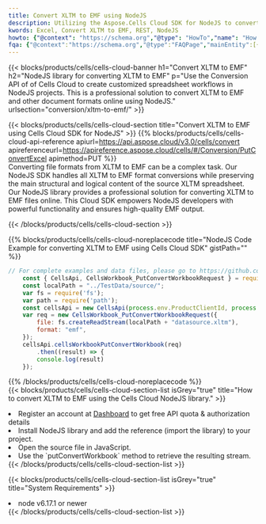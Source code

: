 ```yaml
---
title: Convert XLTM to EMF using NodeJS 
description: Utilizing the Aspose.Cells Cloud SDK for NodeJS to convert a XLTM format file to a EMF format file. 
kwords: Excel, Convert XLTM to EMF, REST, NodeJS
howto: {"@context": "https://schema.org","@type": "HowTo","name": "How to convert XLTM to EMF using the Cells Cloud NodeJS library.","description": "How to convert XLTM to EMF using the Cells Cloud NodeJS library.","image": {"@type": "ImageObject"},"url": "/nodejs/conversion/xltm-to-emf/","step": [{ "@type": "HowToStep","name": "How to convert XLTM to EMF using the Cells Cloud NodeJS library. step 1", "image": {"@type": "ImageObject",},"url": "/nodejs/conversion/xltm-to-emf/","text": "Register an account at <a href='https://dashboard.aspose.cloud/'>Dashboard</a> to get free API quota & authorization details",},{ "@type": "HowToStep","name": "How to convert XLTM to EMF using the Cells Cloud NodeJS library. step 1", "image": {"@type": "ImageObject",},"url": "/nodejs/conversion/xltm-to-emf/","text": "Install NodeJS library and add the reference (import the library) to your project.",},{ "@type": "HowToStep","name": "How to convert XLTM to EMF using the Cells Cloud NodeJS library. step 1", "image": {"@type": "ImageObject",},"url": "/nodejs/conversion/xltm-to-emf/","text": "Open the source file in JavaScript.",},{ "@type": "HowToStep","name": "How to convert XLTM to EMF using the Cells Cloud NodeJS library. step 1", "image": {"@type": "ImageObject",},"url": "/nodejs/conversion/xltm-to-emf/","text": "Use the `putConvertWorkbook` method to retrieve the resulting stream.",}, ],"supply": {"@type": "HowToSupply","name": "document"},"tool": [{"@type": "HowToTool","name": "Visual Studio, Visual Studio Code, WebStorm"},{"@type": "HowToTool","name": "Aspose Cells"}],"totalTime": "PT6M"}
fqa: {"@context":"https://schema.org","@type":"FAQPage","mainEntity":[{"@type":"Question","name":"Why convert file formats in C# using REST API?","acceptedAnswer":{"@type":"Answer","text":"Documents are encoded in many ways, and some files may be incompatible with the software you use. To open and read such files, just convert them to appropriate file formats.<br/><ol><li>Install .NET SDK and add the reference (import the library) to your project.</li><li>Open the source file in C# using REST API.</li><li>Call the PutConvertWorkbookRequest() method, passing an output filename with required extension.</li><li>Get the result of conversion as a separate file.</li></ol>"}},{"@type":"Question","name":"What file formats can I convert with your C# library?","acceptedAnswer":{"@type":"Answer","text":"We support a variety of file formats for conversion using .NET library, including XLSX, Excel, xls , PDF, CSV, HTML, Markdown, XML, PNG, JPG, TIFF, Json, TXT and many more."}},{"@type":"Question","name":"What is the maximum allowed file size for conversion using this .NET library?","acceptedAnswer":{"@type":"Answer","text":"There are no file size limits for format conversions using .NET library."}}]}
---
```



{{< blocks/products/cells/cells-cloud-banner h1="Convert XLTM to EMF" h2="NodeJS library for converting XLTM to EMF" p="Use the Conversion API of of Cells Cloud to create customized spreadsheet workflows in NodeJS projects. This is a professional solution to convert XLTM to EMF and other document formats online using NodeJS." urlsection="conversion/xltm-to-emf/" >}}

{{< blocks/products/cells/cells-cloud-section  title="Convert XLTM to EMF using Cells Cloud SDK for NodeJS" >}}
{{% blocks/products/cells/cells-cloud-api-reference  apiurl=https://api.aspose.cloud/v3.0/cells/convert  apireferenceurl=https://apireference.aspose.cloud/cells/#/Conversion/PutConvertExcel  apimethod=PUT %}}
<br/>
Converting file formats from XLTM to EMF can be a complex task. Our NodeJS SDK handles all XLTM to EMF format conversions while preserving the main structural and logical content of the source XLTM spreadsheet. Our NodeJS library provides a professional solution for converting XLTM to EMF files online. This Cloud SDK empowers NodeJS developers with powerful functionality and ensures high-quality EMF output.

{{< /blocks/products/cells/cells-cloud-section >}}

{{% blocks/products/cells/cells-cloud-noreplacecode title="NodeJS Code Example for converting XLTM to EMF using Cells Cloud SDK" gistPath="" %}}
 
```js
// For complete examples and data files, please go to https://github.com/aspose-cells-cloud/aspose-cells-cloud-node/
    const { CellsApi, CellsWorkbook_PutConvertWorkbookRequest } = require("asposecellscloud");
    const localPath = "../TestData/source/";
    var fs = require('fs');
    var path = require('path');
    const cellsApi = new CellsApi(process.env.ProductClientId, process.env.ProductClientSecret);
    var req = new CellsWorkbook_PutConvertWorkbookRequest({
        file: fs.createReadStream(localPath + "datasource.xltm"),
        format: "emf",
    });
    cellsApi.cellsWorkbookPutConvertWorkbook(req)
        .then((result) => {
        console.log(result)
    });
```
 
{{% /blocks/products/cells/cells-cloud-noreplacecode  %}}
<br/>
{{< blocks/products/cells/cells-cloud-section-list isGrey="true"  title="How to convert XLTM to EMF using the Cells Cloud NodeJS library." >}}
<li>Register an account at <a href="https://dashboard.aspose.cloud/">Dashboard</a> to get free API quota & authorization details</li>
<li>Install NodeJS library and add the reference (import the library) to your project.</li>
<li>Open the source file in JavaScript.</li>
<li>Use the `putConvertWorkbook` method to retrieve the resulting stream.</li>
{{< /blocks/products/cells/cells-cloud-section-list >}}

{{< blocks/products/cells/cells-cloud-section-list isGrey="true"  title="System Requirements" >}}
<li>node v6.17.1 or newer</li>
{{< /blocks/products/cells/cells-cloud-section-list >}}
